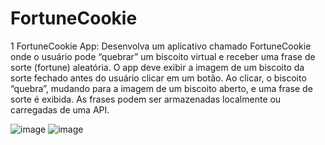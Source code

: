 # FortuneCookie

1 FortuneCookie App:
Desenvolva um aplicativo
chamado FortuneCookie onde
o usuário pode “quebrar” um
biscoito virtual e receber uma
frase de sorte (fortune)
aleatória. O app deve exibir a
imagem de um biscoito da
sorte fechado antes do usuário
clicar em um botão. Ao clicar,
o biscoito “quebra”, mudando
para a imagem de um biscoito
aberto, e uma frase de sorte é
exibida. As frases podem ser
armazenadas localmente ou
carregadas de uma API.

![image](https://github.com/user-attachments/assets/8b12f653-804f-4e75-b452-dc0d2a7bb7b4)
![image](https://github.com/user-attachments/assets/c2c1ba11-6826-4e6c-b045-b706cf406113)


